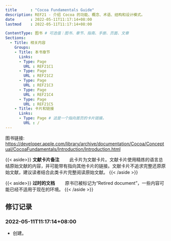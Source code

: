 ```yaml
---
title      : "Cocoa Fundamentals Guide"
description: REF21 - 介绍 Cocoa 的功能、概念、术语、结构和设计模式。
date       : 2022-05-11T11:17:14+08:00
lastmod    : 2022-05-11T11:17:14+08:00

ContentType: 图书 # 可选值：图书、章节、指南、手册、页面、文章
Sections:
  - Title: 相关内容
    Groups:
    - Title: 本书章节
      Links:
      - Type: Page
        URL : REF21C1
      - Type: Page
        URL : REF21C2
      - Type: Page
        URL : REF21C3
      - Type: Page
        URL : REF21C4
      - Type: Page
        URL : REF21C5
    - Title: 卡片和链接
      Links:
      - Type: Page # 这是一个指向首页的卡片链接。
        URL : /
---
```


图书链接: https://developer.apple.com/library/archive/documentation/Cocoa/Conceptual/CocoaFundamentals/Introduction/Introduction.html

{{< aside>}}
**文献卡片备注**
　　此卡片为文献卡片。文献卡片使用精炼的语言总结原始文献的内容，并可能带有指向其他卡片的链接。文献卡片不追求完整还原原始文献，建议读者结合此类卡片完整阅读原始文献。
{{< /aside >}}

{{< aside>}}
**过时的文档**
　　原书已被标记为“Retired document”，一些内容可能已经不适用于现在的环境。
{{< /aside >}}

## 修订记录
### 2022-05-11T11:17:14+08:00
* 创建。